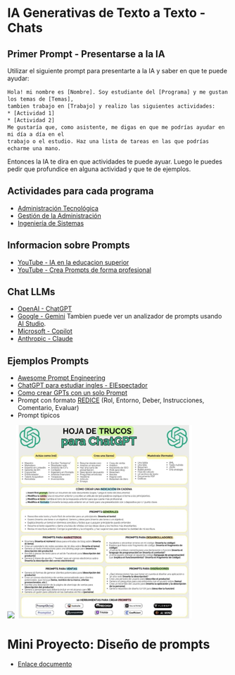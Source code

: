 # IA Generativas de Texto a Texto - Chats

## Primer Prompt - Presentarse a la IA

Utilizar el siguiente prompt para presentarte a la IA y saber en que te puede ayudar:

```
Hola! mi nombre es [Nombre]. Soy estudiante del [Programa] y me gustan los temas de [Temas], 
tambien trabajo en [Trabajo] y realizo las siguientes actividades:
* [Actividad 1]
* [Actividad 2]
Me gustaría que, como asistente, me digas en que me podrías ayudar en mi día a día en el
trabajo o el estudio. Haz una lista de tareas en las que podrías echarme una mano.
```

Entonces la IA te dira en que actividades te puede ayuar. Luego le puedes pedir que profundice en alguna actividad y que te de ejemplos.

## Actividades para cada programa
* [Administración Tecnológica](https://github.com/cgl-itm/HerramientasIA/blob/main/03_IA_Texto/Actvidades_AdmTecnologica.md)
* [Gestión de la Administración](https://github.com/cgl-itm/HerramientasIA/blob/main/03_IA_Texto/Actividades_GestAdministracion.md)
* [Ingeniería de Sistemas](https://github.com/cgl-itm/HerramientasIA/blob/main/03_IA_Texto/Actividades_IngSistemas.md)

## Informacion sobre Prompts
* [YouTube - IA en la educacion superior](https://www.youtube.com/watch?v=BUo-pjvrf6Y)
* [YouTube - Crea Prompts de forma profesional](https://www.youtube.com/watch?v=ZDcmLcVEmAs)

## Chat LLMs 
* [OpenAI - ChatGPT](https://chatgpt.com/)
* [Google - Gemini](https://gemini.google.com/app?hl=es) Tambien puede ver un analizador de prompts usando [AI Studio](https://aistudio.google.com/gallery).
* [Microsoft - Copilot](https://copilot.microsoft.com/)
* [Anthropic - Claude](https://claude.ai/)

## Ejemplos Prompts

* [Awesome Prompt Engineering](https://github.com/f/awesome-chatgpt-prompts)
* [ChatGPT para estudiar ingles - ElEspectador](https://www.elespectador.com/tecnologia/como-usar-chatgpt-para-aprender-o-mejorar-su-ingles-consejos-prompts-y-ejercicios-efectivos/)
* [Como crear GPTs con un solo Prompt](https://www.youtube.com/watch?v=GfJxzWHNmxE)
* Prompt con formato [REDICE](https://www.youtube.com/watch?v=raG27UGapis) (Rol, Entorno, Deber, Instrucciones, Comentario, Evaluar)
* Prompt tipicos
<img src="https://cdn-infographic.pressidium.com/wp-content/uploads/2024/01/Chat-GPT-Prompt-Frameworks.jpg" width="400">
<img src="https://raw.githubusercontent.com/cgl-itm/HerramientasIA/refs/heads/main/03_IA_Texto/TrucosChatGPT.jpg" width="400">

# Mini Proyecto: Diseño de prompts
* [Enlace documento](https://github.com/cgl-itm/HerramientasIA/blob/main/03_IA_Texto/FGL%20029%20Guia%20de%20Trabajo%20Practico%20-%20ChatGPT.pdf)
